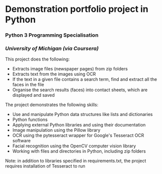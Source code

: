 # Demonstration portfolio project in Python
### Python 3 Programming Specialisation
### *University of Michigan (via Coursera)*
This project does the following:
* Extracts image files (newspaper pages) from zip folders
* Extracts text from the images using OCR
* If the text in a given file contains a search term, find and extract all the faces in the file
* Organise the search results (faces) into contact sheets, which are displayed and saved  
  
The project demonstrates the following skills:
* Use and manipulate Python data structures like lists and dictionaries
* Python functions
* Applying external Python libraries and using their documentation
* Image manipulation using the Pillow library
* OCR using the pytesseract wrapper for Google's Tesseract OCR software
* Facial recognition using the OpenCV computer vision library
* Working with files and directories in Python, including zip folders  
  
Note: in addition to libraries specified in requirements.txt, the project requires installation of Tesseract to run
